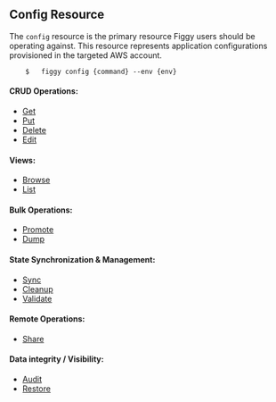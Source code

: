 
## Config Resource

The `config` resource is the primary resource Figgy users should be operating against. This resource represents application
configurations provisioned in the targeted AWS account. 

```
    $   figgy config {command} --env {env}
```

#### CRUD Operations: 

- [Get](/docs/commands/config/get/)
- [Put](/docs/commands/config/put/)
- [Delete](/docs/commands/config/delete/)
- [Edit](/docs/commands/config/edit/)

#### Views: 

- [Browse](/docs/commands/config/browse/)
- [List](/docs/commands/config/list/)

#### Bulk Operations: 

- [Promote](/docs/commands/config/promote/)
- [Dump](/docs/commands/config/dump/)

#### State Synchronization & Management: 

- [Sync](/docs/commands/config/sync/)
- [Cleanup](/docs/commands/config/cleanup/)
- [Validate](/docs/commands/config/validate/)

#### Remote Operations: 

- [Share](/docs/commands/config/share/)


#### Data integrity / Visibility: 

- [Audit](/docs/commands/config/audit/)
- [Restore](/docs/commands/config/restore/)
